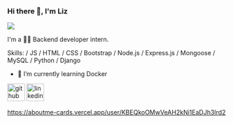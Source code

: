 ### Hi there 👋, I'm Liz
![](/banner.png)

 I'm a 👩‍💻 Backend developer intern.

Skills:  / JS / HTML / CSS / Bootstrap / Node.js / Express.js / Mongoose / MySQL / Python / Django

- 🌱 I’m currently learning Docker


[<img src='https://cdn.jsdelivr.net/npm/simple-icons@3.0.1/icons/github.svg' alt='github' height='40'>](https://github.com/lizrag)  [<img src='https://cdn.jsdelivr.net/npm/simple-icons@3.0.1/icons/linkedin.svg' alt='linkedin' height='40'>](https://www.linkedin.com/in/linkedin.com/in/laurarangelroman/)  

https://aboutme-cards.vercel.app/user/KBEQkoOMwVeAH2kNi1EaDJh3Ird2
